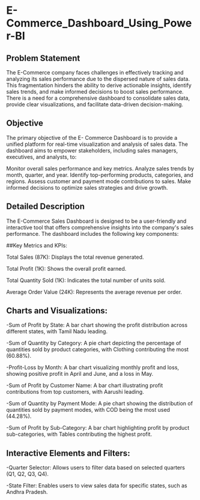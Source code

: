 # E-Commerce_Dashboard_Using_Power-BI

## Problem Statement
The E-Commerce company faces challenges in effectively tracking and analyzing its sales performance due to the dispersed nature of sales data. This fragmentation hinders the ability to derive actionable insights, identify sales trends, and make informed decisions to boost sales performance. There is a need for a comprehensive dashboard to consolidate sales data, provide clear visualizations, and facilitate data-driven decision-making.

## Objective
The primary objective of the E- Commerce Dashboard is to provide a unified platform for real-time visualization and analysis of sales data. The dashboard aims to empower stakeholders, including sales managers, executives, and analysts, to:

Monitor overall sales performance and key metrics.
Analyze sales trends by month, quarter, and year.
Identify top-performing products, categories, and regions.
Assess customer and payment mode contributions to sales.
Make informed decisions to optimize sales strategies and drive growth.

## Detailed Description
The E-Commerce Sales Dashboard is designed to be a user-friendly and interactive tool that offers comprehensive insights into the company's sales performance. The dashboard includes the following key components:

##Key Metrics and KPIs:

Total Sales (87K): Displays the total revenue generated.

Total Profit (1K): Shows the overall profit earned.

Total Quantity Sold (1K): Indicates the total number of units sold.

Average Order Value (24K): Represents the average revenue per order.

## Charts and Visualizations:

-Sum of Profit by State: A bar chart showing the profit distribution across different states, with Tamil Nadu leading.

-Sum of Quantity by Category: A pie chart depicting the percentage of quantities sold by product categories, with Clothing contributing the most (60.88%).

-Profit-Loss by Month: A bar chart visualizing monthly profit and loss, showing positive profit in April and June, and a loss in May.

-Sum of Profit by Customer Name: A bar chart illustrating profit contributions from top customers, with Aarushi leading.

-Sum of Quantity by Payment Mode: A pie chart showing the distribution of quantities sold by payment modes, with COD being the most used (44.28%).

-Sum of Profit by Sub-Category: A bar chart highlighting profit by product sub-categories, with Tables contributing the highest profit.

## Interactive Elements and Filters:

-Quarter Selector: Allows users to filter data based on selected quarters (Q1, Q2, Q3, Q4).

-State Filter: Enables users to view sales data for specific states, such as Andhra Pradesh.


